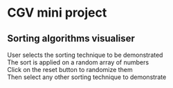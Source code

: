 # CGV mini project
## Sorting algorithms visualiser  
User selects the sorting technique to be demonstrated  
The sort is applied on a random array of numbers  
Click on the reset button to randomize them  
Then select any other sorting technique to demonstrate  
